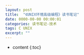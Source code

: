```yaml
---
layout: post
title:  "《UNIX环境高级编程》读书笔记"
date: 0000-00-00 00:00:01
categories: 读书笔记-技术
tags: C UNIX
excerpt: ""
---
```


* content
{:toc}